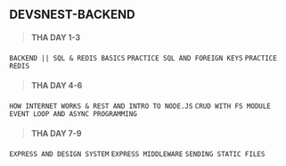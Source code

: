 ## DEVSNEST-BACKEND

> #### THA DAY 1-3
`BACKEND || SQL & REDIS BASICS`
`PRACTICE SQL AND FOREIGN KEYS`
`PRACTICE REDIS`

> #### THA DAY 4-6 
`HOW INTERNET WORKS & REST AND INTRO TO NODE.JS`
`CRUD WITH FS MODULE`
`EVENT LOOP AND ASYNC PROGRAMMING`

> #### THA DAY 7-9
`EXPRESS AND DESIGN SYSTEM`
`EXPRESS MIDDLEWARE`
`SENDING STATIC FILES`

